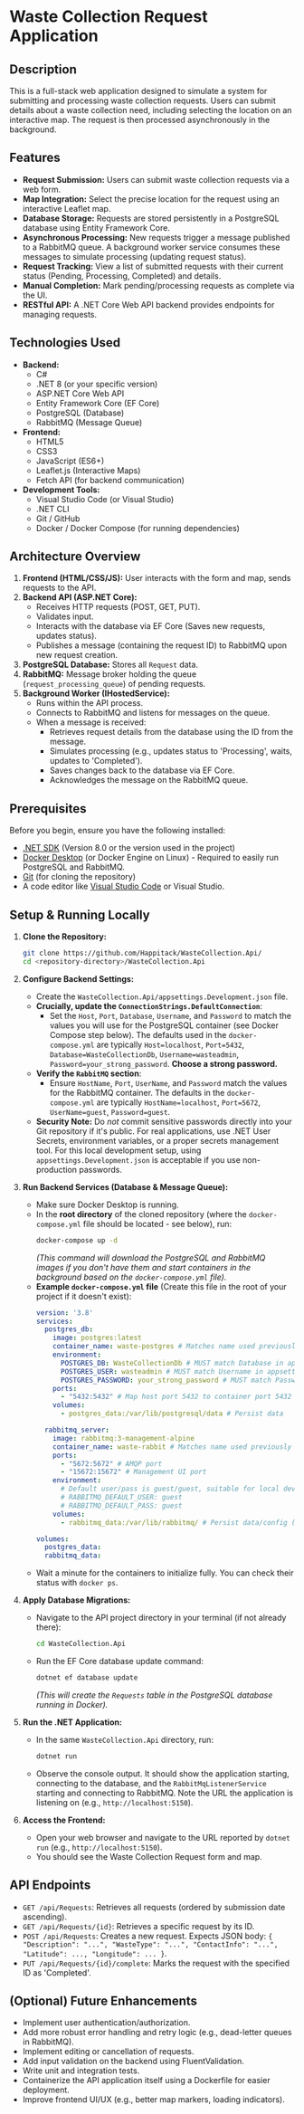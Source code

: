 # Waste Collection Request Application

## Description

This is a full-stack web application designed to simulate a system for submitting and processing waste collection requests. Users can submit details about a waste collection need, including selecting the location on an interactive map. The request is then processed asynchronously in the background.

## Features

* **Request Submission:** Users can submit waste collection requests via a web form.
* **Map Integration:** Select the precise location for the request using an interactive Leaflet map.
* **Database Storage:** Requests are stored persistently in a PostgreSQL database using Entity Framework Core.
* **Asynchronous Processing:** New requests trigger a message published to a RabbitMQ queue. A background worker service consumes these messages to simulate processing (updating request status).
* **Request Tracking:** View a list of submitted requests with their current status (Pending, Processing, Completed) and details.
* **Manual Completion:** Mark pending/processing requests as complete via the UI.
* **RESTful API:** A .NET Core Web API backend provides endpoints for managing requests.

## Technologies Used

* **Backend:**
    * C#
    * .NET 8 (or your specific version)
    * ASP.NET Core Web API
    * Entity Framework Core (EF Core)
    * PostgreSQL (Database)
    * RabbitMQ (Message Queue)
* **Frontend:**
    * HTML5
    * CSS3
    * JavaScript (ES6+)
    * Leaflet.js (Interactive Maps)
    * Fetch API (for backend communication)
* **Development Tools:**
    * Visual Studio Code (or Visual Studio)
    * .NET CLI
    * Git / GitHub
    * Docker / Docker Compose (for running dependencies)

## Architecture Overview

1.  **Frontend (HTML/CSS/JS):** User interacts with the form and map, sends requests to the API.
2.  **Backend API (ASP.NET Core):**
    * Receives HTTP requests (POST, GET, PUT).
    * Validates input.
    * Interacts with the database via EF Core (Saves new requests, updates status).
    * Publishes a message (containing the request ID) to RabbitMQ upon new request creation.
3.  **PostgreSQL Database:** Stores all `Request` data.
4.  **RabbitMQ:** Message broker holding the queue (`request_processing_queue`) of pending requests.
5.  **Background Worker (IHostedService):**
    * Runs within the API process.
    * Connects to RabbitMQ and listens for messages on the queue.
    * When a message is received:
        * Retrieves request details from the database using the ID from the message.
        * Simulates processing (e.g., updates status to 'Processing', waits, updates to 'Completed').
        * Saves changes back to the database via EF Core.
        * Acknowledges the message on the RabbitMQ queue.

## Prerequisites

Before you begin, ensure you have the following installed:

* [.NET SDK](https://dotnet.microsoft.com/download) (Version 8.0 or the version used in the project)
* [Docker Desktop](https://www.docker.com/products/docker-desktop/) (or Docker Engine on Linux) - Required to easily run PostgreSQL and RabbitMQ.
* [Git](https://git-scm.com/downloads) (for cloning the repository)
* A code editor like [Visual Studio Code](https://code.visualstudio.com/) or Visual Studio.

## Setup & Running Locally

1.  **Clone the Repository:**
    ```bash
    git clone https://github.com/Happitack/WasteCollection.Api/
    cd <repository-directory>/WasteCollection.Api
    ```

2.  **Configure Backend Settings:**
    * Create the `WasteCollection.Api/appsettings.Development.json` file.
    * **Crucially, update the `ConnectionStrings.DefaultConnection`**:
        * Set the `Host`, `Port`, `Database`, `Username`, and `Password` to match the values you will use for the PostgreSQL container (see Docker Compose step below). The defaults used in the `docker-compose.yml` are typically `Host=localhost`, `Port=5432`, `Database=WasteCollectionDb`, `Username=wasteadmin`, `Password=your_strong_password`. **Choose a strong password.**
    * **Verify the `RabbitMQ` section**:
        * Ensure `HostName`, `Port`, `UserName`, and `Password` match the values for the RabbitMQ container. The defaults in the `docker-compose.yml` are typically `HostName=localhost`, `Port=5672`, `UserName=guest`, `Password=guest`.
    * **Security Note:** Do *not* commit sensitive passwords directly into your Git repository if it's public. For real applications, use .NET User Secrets, environment variables, or a proper secrets management tool. For this local development setup, using `appsettings.Development.json` is acceptable if you use non-production passwords.

3.  **Run Backend Services (Database & Message Queue):**
    * Make sure Docker Desktop is running.
    * In the **root directory** of the cloned repository (where the `docker-compose.yml` file should be located - see below), run:
        ```bash
        docker-compose up -d
        ```
        *(This command will download the PostgreSQL and RabbitMQ images if you don't have them and start containers in the background based on the `docker-compose.yml` file).*
    * **Example `docker-compose.yml` file** (Create this file in the root of your project if it doesn't exist):
        ```yaml
        version: '3.8'
        services:
          postgres_db:
            image: postgres:latest
            container_name: waste-postgres # Matches name used previously
            environment:
              POSTGRES_DB: WasteCollectionDb # MUST match Database in appsettings
              POSTGRES_USER: wasteadmin # MUST match Username in appsettings
              POSTGRES_PASSWORD: your_strong_password # MUST match Password in appsettings
            ports:
              - "5432:5432" # Map host port 5432 to container port 5432
            volumes:
              - postgres_data:/var/lib/postgresql/data # Persist data

          rabbitmq_server:
            image: rabbitmq:3-management-alpine
            container_name: waste-rabbit # Matches name used previously
            ports:
              - "5672:5672" # AMQP port
              - "15672:15672" # Management UI port
            environment:
              # Default user/pass is guest/guest, suitable for local dev
              # RABBITMQ_DEFAULT_USER: guest
              # RABBITMQ_DEFAULT_PASS: guest
            volumes:
              - rabbitmq_data:/var/lib/rabbitmq/ # Persist data/config (optional)

        volumes:
          postgres_data:
          rabbitmq_data:
        ```
    * Wait a minute for the containers to initialize fully. You can check their status with `docker ps`.

4.  **Apply Database Migrations:**
    * Navigate to the API project directory in your terminal (if not already there):
        ```bash
        cd WasteCollection.Api
        ```
    * Run the EF Core database update command:
        ```bash
        dotnet ef database update
        ```
        *(This will create the `Requests` table in the PostgreSQL database running in Docker).*

5.  **Run the .NET Application:**
    * In the same `WasteCollection.Api` directory, run:
        ```bash
        dotnet run
        ```
    * Observe the console output. It should show the application starting, connecting to the database, and the `RabbitMqListenerService` starting and connecting to RabbitMQ. Note the URL the application is listening on (e.g., `http://localhost:5150`).

6.  **Access the Frontend:**
    * Open your web browser and navigate to the URL reported by `dotnet run` (e.g., `http://localhost:5150`).
    * You should see the Waste Collection Request form and map.

## API Endpoints

* `GET /api/Requests`: Retrieves all requests (ordered by submission date ascending).
* `GET /api/Requests/{id}`: Retrieves a specific request by its ID.
* `POST /api/Requests`: Creates a new request. Expects JSON body: `{ "Description": "...", "WasteType": "...", "ContactInfo": "...", "Latitude": ..., "Longitude": ... }`.
* `PUT /api/Requests/{id}/complete`: Marks the request with the specified ID as 'Completed'.

## (Optional) Future Enhancements

* Implement user authentication/authorization.
* Add more robust error handling and retry logic (e.g., dead-letter queues in RabbitMQ).
* Implement editing or cancellation of requests.
* Add input validation on the backend using FluentValidation.
* Write unit and integration tests.
* Containerize the API application itself using a Dockerfile for easier deployment.
* Improve frontend UI/UX (e.g., better map markers, loading indicators).
